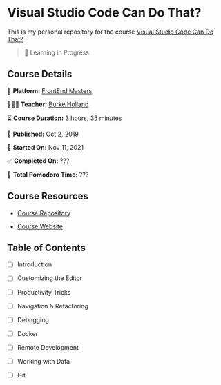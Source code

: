 # Visual Studio Code Can Do That?

This is my personal repository for the course [Visual Studio Code Can Do That?](https://frontendmasters.com/courses/customize-vs-code/).

> 🚧 Learning in Progress

## Course Details

👾 **Platform:** [FrontEnd Masters](https://frontendmasters.com/)

👨🏻‍💻 **Teacher:** [Burke Holland](https://twitter.com/burkeholland)

⏳ **Course Duration:** 3 hours, 35 minutes

📅 **Published:** Oct 2, 2019

🏁 **Started On:** Nov 11, 2021

✅ **Completed On:** ???

🍅 **Total Pomodoro Time:** ???

## Course Resources

- [Course Repository](https://github.com/burkeholland/workshop-vs-code-can-do-that)

- [Course Website](https://burkeholland.gitbook.io/vs-code-can-do-that/)


## Table of Contents

- [ ] Introduction
- [ ] Customizing the Editor
- [ ] Productivity Tricks
- [ ] Navigation & Refactoring
- [ ] Debugging
- [ ] Docker
- [ ] Remote Development
- [ ] Working with Data
- [ ] Git



